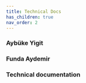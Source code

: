 ```yaml
---
title: Technical Docs
has_children: true
nav_order: 2
---
```

### Aybüke Yigit 
### Funda Aydemir


### Technical documentation
